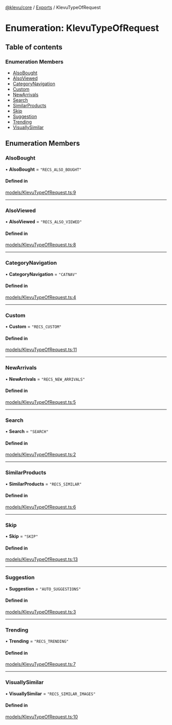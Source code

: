 [@klevu/core]() / [Exports](../modules.md) / KlevuTypeOfRequest

# Enumeration: KlevuTypeOfRequest

## Table of contents

### Enumeration Members

- [AlsoBought](KlevuTypeOfRequest.md#alsobought)
- [AlsoViewed](KlevuTypeOfRequest.md#alsoviewed)
- [CategoryNavigation](KlevuTypeOfRequest.md#categorynavigation)
- [Custom](KlevuTypeOfRequest.md#custom)
- [NewArrivals](KlevuTypeOfRequest.md#newarrivals)
- [Search](KlevuTypeOfRequest.md#search)
- [SimilarProducts](KlevuTypeOfRequest.md#similarproducts)
- [Skip](KlevuTypeOfRequest.md#skip)
- [Suggestion](KlevuTypeOfRequest.md#suggestion)
- [Trending](KlevuTypeOfRequest.md#trending)
- [VisuallySimilar](KlevuTypeOfRequest.md#visuallysimilar)

## Enumeration Members

### AlsoBought

• **AlsoBought** = ``"RECS_ALSO_BOUGHT"``

#### Defined in

[models/KlevuTypeOfRequest.ts:9](https://github.com/klevultd/frontend-sdk/blob/492d3760/packages/klevu-core/src/models/KlevuTypeOfRequest.ts#L9)

___

### AlsoViewed

• **AlsoViewed** = ``"RECS_ALSO_VIEWED"``

#### Defined in

[models/KlevuTypeOfRequest.ts:8](https://github.com/klevultd/frontend-sdk/blob/492d3760/packages/klevu-core/src/models/KlevuTypeOfRequest.ts#L8)

___

### CategoryNavigation

• **CategoryNavigation** = ``"CATNAV"``

#### Defined in

[models/KlevuTypeOfRequest.ts:4](https://github.com/klevultd/frontend-sdk/blob/492d3760/packages/klevu-core/src/models/KlevuTypeOfRequest.ts#L4)

___

### Custom

• **Custom** = ``"RECS_CUSTOM"``

#### Defined in

[models/KlevuTypeOfRequest.ts:11](https://github.com/klevultd/frontend-sdk/blob/492d3760/packages/klevu-core/src/models/KlevuTypeOfRequest.ts#L11)

___

### NewArrivals

• **NewArrivals** = ``"RECS_NEW_ARRIVALS"``

#### Defined in

[models/KlevuTypeOfRequest.ts:5](https://github.com/klevultd/frontend-sdk/blob/492d3760/packages/klevu-core/src/models/KlevuTypeOfRequest.ts#L5)

___

### Search

• **Search** = ``"SEARCH"``

#### Defined in

[models/KlevuTypeOfRequest.ts:2](https://github.com/klevultd/frontend-sdk/blob/492d3760/packages/klevu-core/src/models/KlevuTypeOfRequest.ts#L2)

___

### SimilarProducts

• **SimilarProducts** = ``"RECS_SIMILAR"``

#### Defined in

[models/KlevuTypeOfRequest.ts:6](https://github.com/klevultd/frontend-sdk/blob/492d3760/packages/klevu-core/src/models/KlevuTypeOfRequest.ts#L6)

___

### Skip

• **Skip** = ``"SKIP"``

#### Defined in

[models/KlevuTypeOfRequest.ts:13](https://github.com/klevultd/frontend-sdk/blob/492d3760/packages/klevu-core/src/models/KlevuTypeOfRequest.ts#L13)

___

### Suggestion

• **Suggestion** = ``"AUTO_SUGGESTIONS"``

#### Defined in

[models/KlevuTypeOfRequest.ts:3](https://github.com/klevultd/frontend-sdk/blob/492d3760/packages/klevu-core/src/models/KlevuTypeOfRequest.ts#L3)

___

### Trending

• **Trending** = ``"RECS_TRENDING"``

#### Defined in

[models/KlevuTypeOfRequest.ts:7](https://github.com/klevultd/frontend-sdk/blob/492d3760/packages/klevu-core/src/models/KlevuTypeOfRequest.ts#L7)

___

### VisuallySimilar

• **VisuallySimilar** = ``"RECS_SIMILAR_IMAGES"``

#### Defined in

[models/KlevuTypeOfRequest.ts:10](https://github.com/klevultd/frontend-sdk/blob/492d3760/packages/klevu-core/src/models/KlevuTypeOfRequest.ts#L10)
